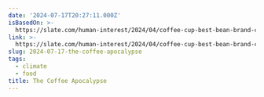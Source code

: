 ```yaml
---
date: '2024-07-17T20:27:11.000Z'
isBasedOn: >-
  https://slate.com/human-interest/2024/04/coffee-cup-best-bean-brand-climate.html
link: >-
  https://slate.com/human-interest/2024/04/coffee-cup-best-bean-brand-climate.html
slug: 2024-07-17-the-coffee-apocalypse
tags:
  - climate
  - food
title: The Coffee Apocalypse
---
```

 
